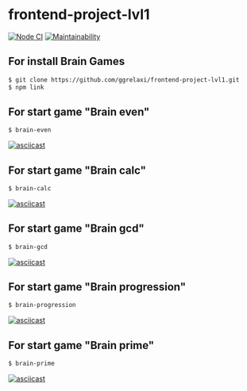 # frontend-project-lvl1

[![Node CI](https://github.com/ggrelaxi/frontend-project-lvl1/workflows/Node%20CI/badge.svg)](https://github.com/ggrelaxi/frontend-project-lvl1/actions)
[![Maintainability](https://api.codeclimate.com/v1/badges/a99a88d28ad37a79dbf6/maintainability)](https://codeclimate.com/github/ggrelaxi/frontend-project-lvl1)

## For install Brain Games
```sh
$ git clone https://github.com/ggrelaxi/frontend-project-lvl1.git
$ npm link
```

## For start game "Brain even"
```sh
$ brain-even
```
[![asciicast](https://asciinema.org/a/331819.png)](https://asciinema.org/a/331819)

## For start game "Brain calc"
```sh
$ brain-calc
```
[![asciicast](https://asciinema.org/a/331819.png)](https://asciinema.org/a/331819)

## For start game "Brain gcd"
```sh
$ brain-gcd
```
[![asciicast](https://asciinema.org/a/331822.png)](https://asciinema.org/a/331822)

## For start game "Brain progression"
```sh
$ brain-progression
```
[![asciicast](https://asciinema.org/a/331824.png)](https://asciinema.org/a/331824)

## For start game "Brain prime"
```sh
$ brain-prime
```
[![asciicast](https://asciinema.org/a/331823.png)](https://asciinema.org/a/331823)
